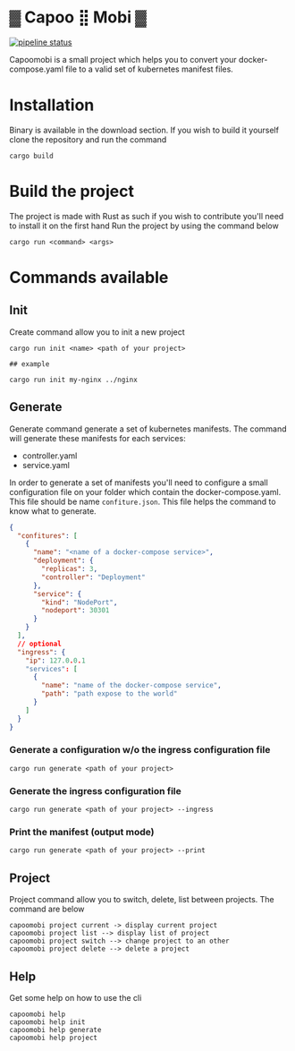 # ▓ Capoo ⣿ Mobi ▓

[![pipeline status](https://gitlab.com/MarcInthaamnouay/capoomobi/badges/master/pipeline.svg)](https://gitlab.com/MarcInthaamnouay/capoomobi/commits/master)

Capoomobi is a small project which helps you to convert your docker-compose.yaml file to a valid set of kubernetes manifest files.

# Installation

Binary is available in the download section. If you wish to build it yourself clone the repository and run the command

```shell
cargo build
```

# Build the project

The project is made with Rust as such if you wish to contribute you'll need to install it on the first hand
Run the project by using the command below

```shell
cargo run <command> <args>
```

# Commands available

## Init

Create command allow you to init a new project

```shell
cargo run init <name> <path of your project>

## example

cargo run init my-nginx ../nginx
```

## Generate

Generate command generate a set of kubernetes manifests. The command will generate these manifests for each services:
- controller.yaml
- service.yaml

In order to generate a set of manifests you'll need to configure a small configuration file on your folder which contain the docker-compose.yaml. This file should be name ```confiture.json```. This file helps the command to know what to generate.

```json
{
  "confitures": [
    {
      "name": "<name of a docker-compose service>",
      "deployment": {
        "replicas": 3,
        "controller": "Deployment"
      },
      "service": {
        "kind": "NodePort",
        "nodeport": 30301
      }
    }
  ],
  // optional
  "ingress": {
    "ip": 127.0.0.1
    "services": [
      {
        "name": "name of the docker-compose service",
        "path": "path expose to the world"
      }
    ]
  }
}
```

### Generate a configuration w/o the ingress configuration file

```shell
cargo run generate <path of your project>
```

### Generate the ingress configuration file

```shell
cargo run generate <path of your project> --ingress
```

### Print the manifest (output mode)

```shell
cargo run generate <path of your project> --print
```

## Project

Project command allow you to switch, delete, list between projects. The command are below

```shell
capoomobi project current -> display current project
capoomobi project list --> display list of project
capoomobi project switch --> change project to an other
capoomobi project delete --> delete a project
```

## Help

Get some help on how to use the cli

```shell
capoomobi help
capoomobi help init
capoomobi help generate
capoomobi help project
```